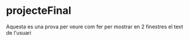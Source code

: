 # projecteFinal
Aquesta es una prova per veure com fer per mostrar en 2 finestres el text de l'usuari